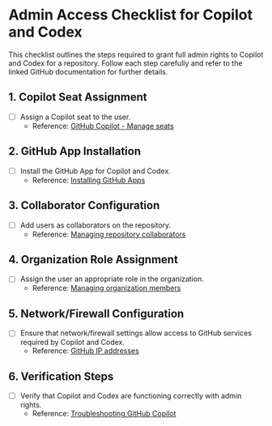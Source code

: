 # Admin Access Checklist for Copilot and Codex

This checklist outlines the steps required to grant full admin rights to Copilot and Codex for a repository. Follow each step carefully and refer to the linked GitHub documentation for further details.

## 1. Copilot Seat Assignment
- [ ] Assign a Copilot seat to the user.
  - Reference: [GitHub Copilot - Manage seats](https://docs.github.com/en/copilot/getting-started-with-github-copilot/managing-your-github-copilot-seats)

## 2. GitHub App Installation
- [ ] Install the GitHub App for Copilot and Codex.
  - Reference: [Installing GitHub Apps](https://docs.github.com/en/developers/apps/installation-and-authentication/installing-github-apps)

## 3. Collaborator Configuration
- [ ] Add users as collaborators on the repository.
  - Reference: [Managing repository collaborators](https://docs.github.com/en/github/setting-up-and-managing-your-github-user-account/inviting-collaborators-to-a-personal-repository)

## 4. Organization Role Assignment
- [ ] Assign the user an appropriate role in the organization.
  - Reference: [Managing organization members](https://docs.github.com/en/github/setting-up-and-managing-your-github-organization/managing-organization-members)

## 5. Network/Firewall Configuration
- [ ] Ensure that network/firewall settings allow access to GitHub services required by Copilot and Codex.
  - Reference: [GitHub IP addresses](https://docs.github.com/en/github/authenticating-to-github/about-githubs-ip-addresses)

## 6. Verification Steps
- [ ] Verify that Copilot and Codex are functioning correctly with admin rights.
  - Reference: [Troubleshooting GitHub Copilot](https://docs.github.com/en/copilot/troubleshooting-github-copilot)